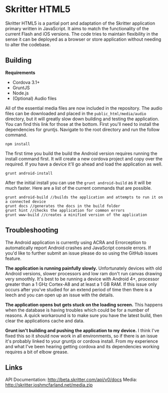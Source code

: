 # Skritter HTML5

Skritter HTML5 is a partial port and adaptation of the Skritter application primary written in JavaScript. It aims to match the functionality of the current Flash and iOS versions. The code tries to maintain flexibility in the sense it can be deployed as a browser or store application without needing to alter the codebase.

## Building

**Requirements**
- Cordova 3.1+
- GruntJS
- Node.js
- (Optional) Audio files

All of the essential media files are now included in the repository. The audio files can be downloaded and placed in the `public_html/media/audio` directory, but it will greatly slow down building and testing the application. You can find this link for those at the bottom. First you'll need to install the dependencies for gruntjs. Navigate to the root directory and run the follow command.

	npm install

The first time you build the build the Android version requires running the install command first. It will create a new cordova project and copy over the required. If you have a device it'll go ahead and load the application as well.

	grunt android-install
	
After the initial install you can use the `grunt android-build` as it will be much faster. Here are a list of the current commands that are possible.

	grunt android-build //builds the application and attempts to run it on a connected device
	grunt docs //generates the docs in the build folder
	grunt hint //checks the application for common errors
	grunt www-build //creates a minified version of the application

## Troubleshooting

The Android application is currently using ACRA and Errorception to automatically report Android crashes and JavaScript console errors. If you'd like to further submit an issue please do so using the GitHub issues feature.

**The application is running painfully slowly.** Unfortunately devices with old Android versions, slower processors and low ram don't run canvas drawing very smoothly. It's best to be running a device with Android 4+, processor greater than a 1 GHz Cortex-A8 and at least a 1 GB RAM. If this issue only occurs after you've studied for an extend period of time then there is a leech and you can open up an issue with the details.

**The application opens but gets stuck on the loading screen.** This happens when the database is having troubles which could be for a number of reasons. A quick workaround is to make sure you have the latest build, then clear the applications cache and data.

**Grunt isn't building and pushing the application to my device.** I think I've fixed this so it should now work in all environments, so if there is an issue it's probably linked to your gruntjs or cordova install. From my experience and what I've been hearing getting cordova and its dependencies working requires a bit of elbow grease.

## Links

API Documentation: http://beta.skritter.com/api/v0/docs
Media: http://skritter.joshmcfarland.net/media.zip